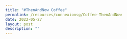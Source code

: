 ```yaml
---
title: "#ThenAndNow Coffee"
permalink: /resources/connexionsg/Coffee-ThenAndNow
date: 2022-05-27
layout: post
description: ""
---
```

